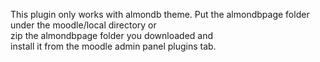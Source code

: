 This plugin only works with almondb theme. Put the almondbpage folder under the moodle/local directory or <br> zip the almondbpage folder you downloaded and <br> install it from the moodle admin panel plugins tab.
